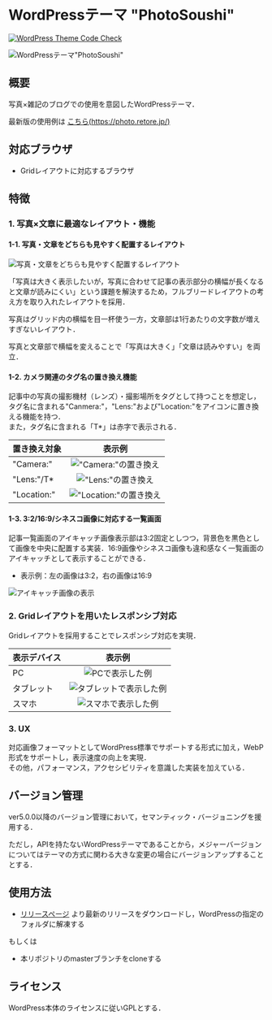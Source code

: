 # WordPressテーマ "PhotoSoushi"

[![WordPress Theme Code Check](https://github.com/retore404/PhotoSoushi/actions/workflows/workflow.yml/badge.svg)](https://github.com/retore404/PhotoSoushi/actions/workflows/workflow.yml)

![WordPressテーマ"PhotoSoushi"](https://github.com/retore404/PhotoSoushi/blob/images/single_pc.png)

## 概要

写真×雑記のブログでの使用を意図したWordPressテーマ．

最新版の使用例は [こちら(https://photo.retore.jp/)](https://photo.retore.jp/)

## 対応ブラウザ

- Gridレイアウトに対応するブラウザ

## 特徴

### 1. 写真×文章に最適なレイアウト・機能

#### 1-1. 写真・文章をどちらも見やすく配置するレイアウト

![写真・文章をどちらも見やすく配置するレイアウト](https://github.com/retore404/PhotoSoushi/blob/images/single_pc_bleed.png)

「写真は大きく表示したいが，写真に合わせて記事の表示部分の横幅が長くなると文章が読みにくい」という課題を解決するため，フルブリードレイアウトの考え方を取り入れたレイアウトを採用．

写真はグリッド内の横幅を目一杯使う一方，文章部は1行あたりの文字数が増えすぎないレイアウト．

写真と文章部で横幅を変えることで「写真は大きく」「文章は読みやすい」を両立．

#### 1-2. カメラ関連のタグ名の置き換え機能

記事中の写真の撮影機材（レンズ）・撮影場所をタグとして持つことを想定し，タグ名に含まれる"Canmera:"，"Lens:"および"Location:"をアイコンに置き換える機能を持つ．  
また，タグ名に含まれる「T*」は赤字で表示される．

| 置き換え対象 | 表示例 |
|:---|:---:|
| "Camera:" | !["Camera:"の置き換え](https://github.com/retore404/PhotoSoushi/blob/images/tag_camera.png) |
| "Lens:"/T* | !["Lens:"の置き換え](https://github.com/retore404/PhotoSoushi/blob/images/tag_lens.png) |
| "Location:" | !["Location:"の置き換え](https://github.com/retore404/PhotoSoushi/blob/images/tag_location.png) |


#### 1-3. 3:2/16:9/シネスコ画像に対応する一覧画面

記事一覧画面のアイキャッチ画像表示部は3:2固定としつつ，背景色を黒色として画像を中央に配置する実装．16:9画像やシネスコ画像も違和感なく一覧画面のアイキャッチとして表示することができる．

- 表示例：左の画像は3:2，右の画像は16:9

![アイキャッチ画像の表示](https://github.com/retore404/PhotoSoushi/blob/images/index_eyecatch.png)

### 2. Gridレイアウトを用いたレスポンシブ対応

Gridレイアウトを採用することでレスポンシブ対応を実現．

| 表示デバイス | 表示例 |
|:---|:---:|
| PC | ![PCで表示した例](https://github.com/retore404/PhotoSoushi/blob/images/index_pc_responsive.png) |
| タブレット | ![タブレットで表示した例](https://github.com/retore404/PhotoSoushi/blob/images/index_tab_responsive.png) |
| スマホ | ![スマホで表示した例](https://github.com/retore404/PhotoSoushi/blob/images/index_sp_responsive.png) |


### 3. UX

対応画像フォーマットとしてWordPress標準でサポートする形式に加え，WebP形式をサポートし，表示速度の向上を実現．  
その他，パフォーマンス，アクセシビリティを意識した実装を加えている．

## バージョン管理

ver5.0.0以降のバージョン管理において，セマンティック・バージョニングを援用する．

ただし，APIを持たないWordPressテーマであることから，メジャーバージョンについてはテーマの方式に関わる大きな変更の場合にバージョンアップすることとする．

## 使用方法

- [リリースページ](https://github.com/retore404/PhotoSoushi/releases) より最新のリリースをダウンロードし，WordPressの指定のフォルダに解凍する

もしくは

- 本リポジトリのmasterブランチをcloneする

## ライセンス

WordPress本体のライセンスに従いGPLとする．